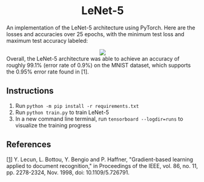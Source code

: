 <!--  
tags: mlpi
title: Gradient-Based Learning Applied to Document Recognition (LeNet-5)
authors: Y. Lecun, L. Bottou, Y. Bengio, P. Haffner
images: models/lenet-5/02_02_2022/15_27_14/losses.png
category: Convolutional Neural Networks
-->


<h1 align="center">LeNet-5</h1>

An implementation of the LeNet-5 architecture using PyTorch. Here are the losses and accuracies over 25 epochs, with the minimum test loss and maximum test accuracy labeled:
<div align="center">
  <img src="https://github.com/tanjeffreyz02/py-lenet-5/blob/cc14503e76c8d41975570e4f0d84af6847bff077/models/lenet-5/02_02_2022/15_27_14/losses.png" />
</div>
Overall, the LeNet-5 architecture was able to achieve an accuracy of roughly 99.1% (error rate of 0.9%) on the MNIST dataset, which supports the 0.95% error rate found in [1].

<h2>Instructions</h2>
<ol>
  <li>
    Run <code>python -m pip install -r requirements.txt</code>
  </li>
  <li>
    Run <code>python train.py</code> to train LeNet-5
  </li>
  <li>
    In a new command line terminal, run <code>tensorboard --logdir=runs</code> to visualize the training progress
  </li>
</ol>

<h2>References</h2>

[[1](http://yann.lecun.com/exdb/publis/pdf/lecun-01a.pdf)] Y. Lecun, L. Bottou, Y. Bengio and P. Haffner, "Gradient-based learning applied to document recognition," in Proceedings of the IEEE, vol. 86, no. 11, pp. 2278-2324, Nov. 1998, doi: 10.1109/5.726791.
